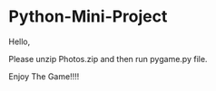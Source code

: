 # Python-Mini-Project

Hello,

Please unzip Photos.zip and then run pygame.py file.

Enjoy The Game!!!!
